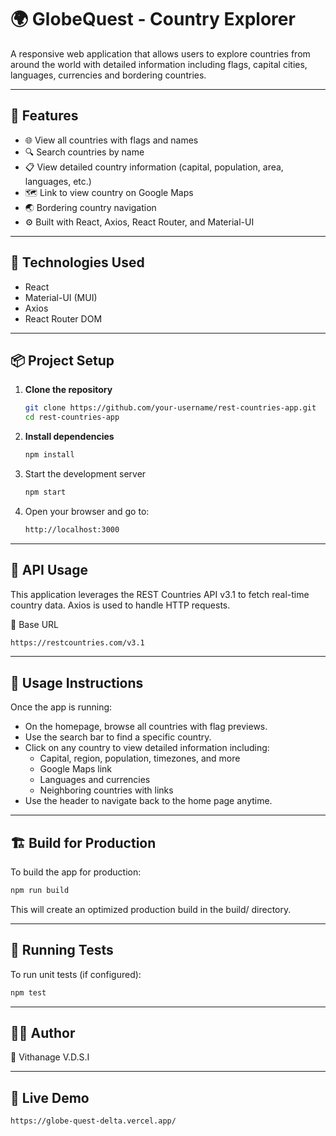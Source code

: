 # 🌍 GlobeQuest - Country Explorer

A responsive web application that allows users to explore countries from around the world with detailed information including flags, capital cities, languages, currencies and bordering countries.

---

## 🚀 Features

- 🌐 View all countries with flags and names
- 🔍 Search countries by name
- 📋 View detailed country information (capital, population, area, languages, etc.)
- 🗺️ Link to view country on Google Maps
- 🌏 Bordering country navigation
- ⚙️ Built with React, Axios, React Router, and Material-UI

---

## 🧰 Technologies Used

- React
- Material-UI (MUI)
- Axios
- React Router DOM

---

## 📦 Project Setup

1. **Clone the repository**
   ```bash
   git clone https://github.com/your-username/rest-countries-app.git
   cd rest-countries-app

2. **Install dependencies**
   ```bash
   npm install

3. Start the development server
   ```bash
   npm start

4. Open your browser and go to:
   ```bash
   http://localhost:3000

---

## 🧰 API Usage
This application leverages the REST Countries API v3.1 to fetch real-time country data. Axios is used to handle HTTP requests.

🔗 Base URL
```bash
https://restcountries.com/v3.1
```

---

## 🚀 Usage Instructions

Once the app is running:
- On the homepage, browse all countries with flag previews.
- Use the search bar to find a specific country.
- Click on any country to view detailed information including:
   - Capital, region, population, timezones, and more
   - Google Maps link
   - Languages and currencies
   - Neighboring countries with links
- Use the header to navigate back to the home page anytime.

---

## 🏗️ Build for Production

To build the app for production:
   ```bash
   npm run build
   ```
This will create an optimized production build in the build/ directory.

---

## 🧪 Running Tests
To run unit tests (if configured):
   ```bash
   npm test
   ```

---

## 🧑‍💻 Author
👤 Vithanage V.D.S.I

---

## 🔗 Live Demo
```
https://globe-quest-delta.vercel.app/
```
